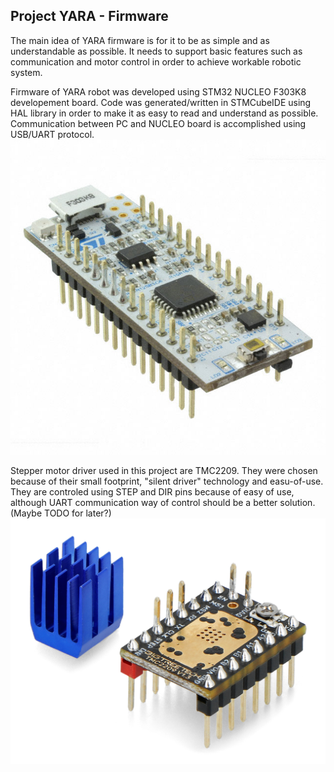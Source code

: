 ## Project YARA - Firmware

The main idea of YARA firmware is for it to be as simple and as understandable as possible. It needs to support basic features such as communication and motor control in order to achieve workable robotic system.

Firmware of YARA robot was developed using STM32 NUCLEO F303K8 developement board. Code was generated/written in STMCubeIDE using HAL library in order to make it as easy to read and understand as possible. 
Communication between PC and NUCLEO board is accomplished using USB/UART protocol. 
![Alt text](https://github.com/aSrki/YARA-Firmware/blob/main/images/NUCLEO-F303K8.jpg)

Stepper motor driver used in this project are TMC2209. They were chosen because of their small footprint, "silent driver" technology and easu-of-use. 
They are controled using STEP and DIR pins because of easy of use, although UART communication way of control should be a better solution. (Maybe TODO for later?)
![Alt text](https://github.com/aSrki/YARA-Firmware/blob/main/images/TMC2209.jpg)
